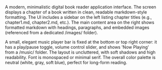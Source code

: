 A modern, minimalistic digital book reader application interface. The screen displays a chapter of a book written in clean, readable markdown-style formatting. The UI includes a sidebar on the left listing chapter titles (e.g., chapter1.md, chapter2.md, etc.). The main content area on the right shows formatted markdown with headings, paragraphs, and embedded images (referenced from a dedicated /images/ folder).

A small, elegant music player bar is fixed at the bottom or top right corner: it has a play/pause toggle, volume control slider, and shows 'Now Playing' from a /music/ folder. The layout is uncluttered, with soft shadows and high readability. Font is monospaced or minimal serif. The overall color palette is neutral (white, gray, soft blue), perfect for long-form reading.